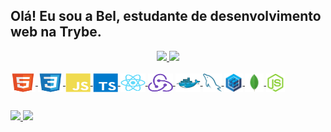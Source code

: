 ## Olá! Eu sou a Bel, estudante de desenvolvimento web na Trybe.
<div align="center">
  <a href="https://github.com/Bel-Albuquerque">
  <img height="160em"src="https://github-readme-stats.vercel.app/api?username=Bel-Albuquerque&show_icons=true&theme=github_dark&include_all_commits=true&count_private=true"/>
<img height="160em" src="https://github-readme-stats.vercel.app/api/top-langs/?username=Bel-Albuquerque&layout=compact&langs_count=16&theme=github_dark"/> </div>

<div style="display: inline_block"><br>
  <img align="center" alt="Bel-HTML" height="30" width="40" src="https://raw.githubusercontent.com/devicons/devicon/master/icons/html5/html5-original.svg">
  <img align="center" alt="Bel-CSS" height="30" width="40" src="https://raw.githubusercontent.com/devicons/devicon/master/icons/css3/css3-original.svg">
  <img align="center" alt="Bel-Js" height="30" width="40" src="https://raw.githubusercontent.com/devicons/devicon/master/icons/javascript/javascript-plain.svg">
    <img align="center" alt="Bel-Js" height="30" width="40" src="https://raw.githubusercontent.com/devicons/devicon/master/icons/typescript/typescript-plain.svg">
  <img align="center" alt="Bel-React" height="30" width="40" src="https://raw.githubusercontent.com/devicons/devicon/master/icons/react/react-original.svg">
    <img align="center" alt="Bel-React" height="30" width="40" src="https://raw.githubusercontent.com/devicons/devicon/master/icons/redux/redux-original.svg">
  <img align="center" alt="Docker" height="30" width="40" src="https://raw.githubusercontent.com/devicons/devicon/master/icons/docker/docker-original.svg">
  <img align="center" alt="MySQL" height="30" widh="40" src="https://raw.githubusercontent.com/devicons/devicon/master/icons/mysql/mysql-original.svg">
    <img align="center" alt="NodeJs" height="30" widh="40" src="https://raw.githubusercontent.com/devicons/devicon/master/icons/sequelize/sequelize-original.svg"> 
  <img align="center" alt="MySQL" height="30" widh="40" src="https://raw.githubusercontent.com/devicons/devicon/master/icons/mongodb/mongodb-original.svg">
  <img align="center" alt="NodeJs" height="30" widh="40" src="https://raw.githubusercontent.com/devicons/devicon/master/icons/nodejs/nodejs-original.svg"> 
</div>
  
  ##
 
<div>
  <a href = "mailto:mariaisabelalbuquerque@gmail.com">
  <img src="https://img.shields.io/badge/-Gmail-%23333?style=for-the-badge&logo=gmail&logoColor=white" target="_blank">
  </a>

  <a href="https://www.linkedin.com/in/bel-albuquerque/">
  <img src="https://img.shields.io/badge/-LinkedIn-%230077B5?style=for-the-badge&logo=linkedin&logoColor=white" target="_blank">
  </a>
</div>

  
